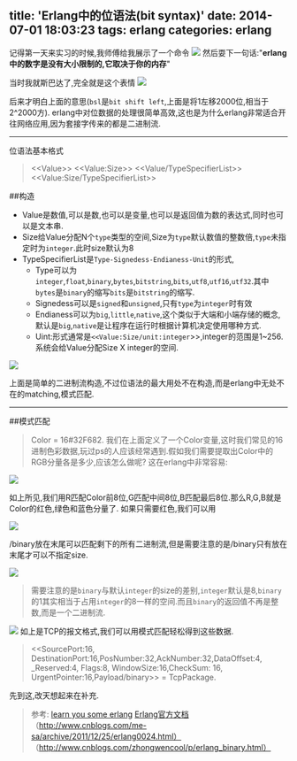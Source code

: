 title: 'Erlang中的位语法(bit syntax)'
date: 2014-07-01 18:03:23
tags: erlang
categories: erlang
---

记得第一天来实习的时候,我师傅给我展示了一个命令
![](http://youthy-picture.qiniudn.com/%E9%80%89%E5%8C%BA_018.png)
然后耍下一句话:"**erlang中的数字是没有大小限制的,它取决于你的内存**"

<!--more-->

当时我就斯巴达了,完全就是这个表情
![](http://youthy-picture.qiniudn.com/9345d688d43f8794da4c2d44d01b0ef41bd53a2c.jpg)

后来才明白上面的意思(`bsl`是`bit shift left`,上面是将1左移2000位,相当于2^2000方).
erlang中对位数据的处理很简单高效,这也是为什么erlang非常适合开往网络应用,因为套接字传来的都是二进制流.
******

位语法基本格式
> &lt;&lt;Value>>
  &lt;&lt;Value:Size>>
  &lt;&lt;Value/TypeSpecifierList>>
  &lt;&lt;Value:Size/TypeSpecifierList>>

##构造
  * Value是数值,可以是数,也可以是变量,也可以是返回值为数的表达式,同时也可以是文本串.
  * Size给Value分配N个`type`类型的空间,Size为`type`默认数值的整数倍,`type`未指定时为`integer`.此时size默认为8
  * TypeSpecifierList是`Type-Signedess-Endianess-Unit`的形式,
      *  Type可以为`integer`,`float`,`binary`,`bytes`,`bitstring`,`bits`,`utf8`,`utf16`,`utf32`.其中`bytes`是`binary`的缩写`bits`是`bitstring`的缩写.
      *  Signedess可以是`signed`和`unsigned`,只有`type`为`integer`时有效
      *  Endianess可以为`big`,`little`,`native`,这个类似于大端和小端存储的概念,默认是`big`,`native`是让程序在运行时根据计算机决定使用哪种方式.
      * Uint:形式通常是`<<Value:Size/unit:integer`>>,integer的范围是1~256.系统会给Value分配Size X integer的空间.

![](../../../../img/test.png)
       

上面是简单的二进制流构造,不过位语法的最大用处不在构造,而是erlang中无处不在的matching,模式匹配.
*****
##模式匹配
>    Color = 16#32F682.
我们在上面定义了一个Color变量,这时我们常见的16进制色彩数据,玩过ps的人应该经常遇到.假如我们需要提取出Color中的RGB分量各是多少,应该怎么做呢?
这在erlang中非常容易:

![](../../../../img/24.png)

如上所见,我们用R匹配Color前8位,G匹配中间8位,B匹配最后8位.那么R,G,B就是Color的红色,绿色和蓝色分量了.
如果只需要红色,我们可以用
    
![](../../../../img/选区_025.png)
    
/binary放在末尾可以匹配剩下的所有二进制流,但是需要注意的是/binary只有放在末尾才可以不指定size.

![](../../../../img/选区_026.png)

> 需要注意的是`binary`与默认`integer`的size的差别,`integer`默认是8,`binary`的1其实相当于占用`integer`的8一样的空间.而且`binary`的返回值不再是整数,而是一个二进制流.

![](http://youthy-picture.qiniudn.com/7_23.gif)
如上是TCP的报文格式,我们可以用模式匹配轻松得到这些数据.

>  &lt;&lt;SourcePort:16, DestinationPort:16,PosNumber:32,AckNumber:32,DataOffset:4, _Reserved:4, Flags:8, WindowSize:16,CheckSum: 16, UrgentPointer:16,Payload/binary>> = TcpPackage.

先到这,改天想起来在补充.
>  参考:
[learn you some erlang](http://learnyousomeerlang.com/starting-out-for-real#bit-syntax)
        [Erlang官方文档](http://www.erlang.org/doc/reference_manual/expressions.html#bit_syntax)
（http://www.cnblogs.com/me-sa/archive/2011/12/25/erlang0024.html）
（http://www.cnblogs.com/zhongwencool/p/erlang_binary.html）
